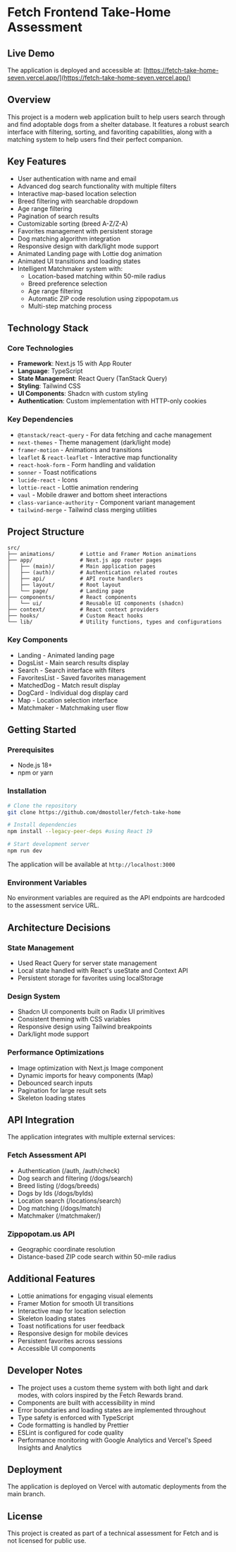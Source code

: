 # Fetch Frontend Take-Home Assessment

## Live Demo

The application is deployed and accessible at: [https://fetch-take-home-seven.vercel.app/](https://fetch-take-home-seven.vercel.app/)

## Overview

This project is a modern web application built to help users search through and find adoptable dogs from a shelter database. It features a robust search interface with filtering, sorting, and favoriting capabilities, along with a matching system to help users find their perfect companion.

## Key Features

- User authentication with name and email
- Advanced dog search functionality with multiple filters
- Interactive map-based location selection
- Breed filtering with searchable dropdown
- Age range filtering
- Pagination of search results
- Customizable sorting (breed A-Z/Z-A)
- Favorites management with persistent storage
- Dog matching algorithm integration
- Responsive design with dark/light mode support
- Animated Landing page with Lottie dog animation
- Animated UI transitions and loading states
- Intelligent Matchmaker system with:
  - Location-based matching within 50-mile radius
  - Breed preference selection
  - Age range filtering
  - Automatic ZIP code resolution using zippopotam.us
  - Multi-step matching process

## Technology Stack

### Core Technologies

- **Framework**: Next.js 15 with App Router
- **Language**: TypeScript
- **State Management**: React Query (TanStack Query)
- **Styling**: Tailwind CSS
- **UI Components**: Shadcn with custom styling
- **Authentication**: Custom implementation with HTTP-only cookies

### Key Dependencies

- `@tanstack/react-query` - For data fetching and cache management
- `next-themes` - Theme management (dark/light mode)
- `framer-motion` - Animations and transitions
- `leaflet` & `react-leaflet` - Interactive map functionality
- `react-hook-form` - Form handling and validation
- `sonner` - Toast notifications
- `lucide-react` - Icons
- `lottie-react` - Lottie animation rendering
- `vaul` - Mobile drawer and bottom sheet interactions
- `class-variance-authority` - Component variant management
- `tailwind-merge` - Tailwind class merging utilities

## Project Structure

```
src/
├── animations/        # Lottie and Framer Motion animations
├── app/               # Next.js app router pages
│   ├── (main)/        # Main application pages
│   ├── (auth)/        # Authentication related routes
│   ├── api/           # API route handlers
│   ├── layout/        # Root layout
│   └── page/          # Landing page
├── components/        # React components
│   └── ui/            # Reusable UI components (shadcn)
├── context/           # React context providers
├── hooks/             # Custom React hooks
└── lib/               # Utility functions, types and configurations
```

### Key Components

- Landing - Animated landing page
- DogsList - Main search results display
- Search - Search interface with filters
- FavoritesList - Saved favorites management
- MatchedDog - Match result display
- DogCard - Individual dog display card
- Map - Location selection interface
- Matchmaker - Matchmaking user flow

## Getting Started

### Prerequisites

- Node.js 18+
- npm or yarn

### Installation

```bash
# Clone the repository
git clone https://github.com/dmostoller/fetch-take-home

# Install dependencies
npm install --legacy-peer-deps #using React 19

# Start development server
npm run dev
```

The application will be available at `http://localhost:3000`

### Environment Variables

No environment variables are required as the API endpoints are hardcoded to the assessment service URL.

## Architecture Decisions

### State Management

- Used React Query for server state management
- Local state handled with React's useState and Context API
- Persistent storage for favorites using localStorage

### Design System

- Shadcn UI components built on Radix UI primitives
- Consistent theming with CSS variables
- Responsive design using Tailwind breakpoints
- Dark/light mode support

### Performance Optimizations

- Image optimization with Next.js Image component
- Dynamic imports for heavy components (Map)
- Debounced search inputs
- Pagination for large result sets
- Skeleton loading states

## API Integration

The application integrates with multiple external services:

### Fetch Assessment API

- Authentication (/auth, /auth/check)
- Dog search and filtering (/dogs/search)
- Breed listing (/dogs/breeds)
- Dogs by Ids (/dogs/byIds)
- Location search (/locations/search)
- Dog matching (/dogs/match)
- Matchmaker (/matchmaker/)

### Zippopotam.us API

- Geographic coordinate resolution
- Distance-based ZIP code search within 50-mile radius

## Additional Features

- Lottie animations for engaging visual elements
- Framer Motion for smooth UI transitions
- Interactive map for location selection
- Skeleton loading states
- Toast notifications for user feedback
- Responsive design for mobile devices
- Persistent favorites across sessions
- Accessible UI components

## Developer Notes

- The project uses a custom theme system with both light and dark modes, with colors inspired by the Fetch Rewards brand.
- Components are built with accessibility in mind
- Error boundaries and loading states are implemented throughout
- Type safety is enforced with TypeScript
- Code formatting is handled by Prettier
- ESLint is configured for code quality
- Performance monitoring with Google Analytics and Vercel's Speed Insights and Analytics

## Deployment

The application is deployed on Vercel with automatic deployments from the main branch.

## License

This project is created as part of a technical assessment for Fetch and is not licensed for public use.
